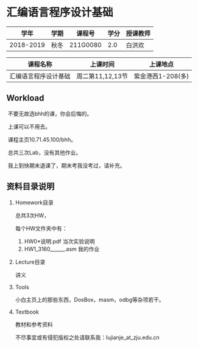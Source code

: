 # 汇编语言程序设计基础
| 学年	   | 学期 | 课程号                        | 学分                      | 授课教师                           |
| ---------| ---- | ----------------------------------- | ---------| ---------|
| 2018-2019| 秋冬 | 211G0080 | 2.0 | 白洪欢 |

| 课程名称	| 上课时间 | 上课地点                    |
| ---------| ---- | ----------------------------------- |
| 汇编语言程序设计基础 | 周二第11,12,13节 | 紫金港西1-208(多) |

## Workload

​	不要无故选bhh的课，你会后悔的。

​	上课可以不用去。

​	课程主页10.71.45.100/bhh。

​	总共三次Lab，没有其他作业。

​	我上到快期末退课了，期末考我没考过，请补充。

## 资料目录说明

1. Homework目录

   总共3次HW，

   每个HW文件夹中有：

   1. HW0*说明.pdf 		当次实验说明
   2. HW1_3160______.asm         我的作业

2. Lecture目录

   讲义

3. Tools

   小白主页上的那些东西，DosBox，masm，odbg等杂项若干。

4. Textbook

   教材和参考资料

   不尽事宜或有侵犯版权之处请联系我：lujianje_at_zju.edu.cn

